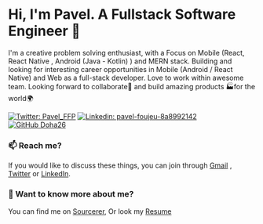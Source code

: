 # Hi, I'm Pavel. A Fullstack Software Engineer 🚀
I'm a creative problem solving enthusiast, with a Focus on Mobile (React, React Native , Android (Java - Kotlin) ) and MERN stack.
Building and looking for interesting career opportunities in Mobile (Android / React Native) and Web as a full-stack developer. Love to work within awesome team.
Looking forward to collaborate🤝 and build amazing products 🏭for the world🌍

 [![Twitter: Pavel_FFP](https://img.shields.io/twitter/follow/Pavel_FFP?style=social)](https://twitter.com/Pavel_FFP)
   [![Linkedin: pavel-foujeu-8a8992142](https://img.shields.io/badge/-Pavel%20Foujeu%20-blue?style=flat-square&logo=Linkedin&logoColor=white&link=https://www.linkedin.com/in/pavel-foujeu-8a8992142/)](https://www.linkedin.com/in/pavel-foujeu-8a8992142/)
   [![GitHub Doha26](https://img.shields.io/github/followers/Doha26?label=follow&style=social)](https://github.com/Doha26)

### 📫 Reach me?
If you would like to discuss these things, you can join through [Gmail](mailto:foujeupavel@gmail.com) , [Twitter](https://twitter.com/Pavel_FFP) or [LinkedIn](https://www.linkedin.com/in/pavel-foujeu-8a8992142/).

### 💬 Want to know more about me?
You can find me on [Sourcerer](https://sourcerer.io/doha26), Or look my [Resume](https://drive.google.com/file/d/1zYtZHiK3vOhxL98q6EpVIk5IOfKLLhvH/view?usp=sharing)
